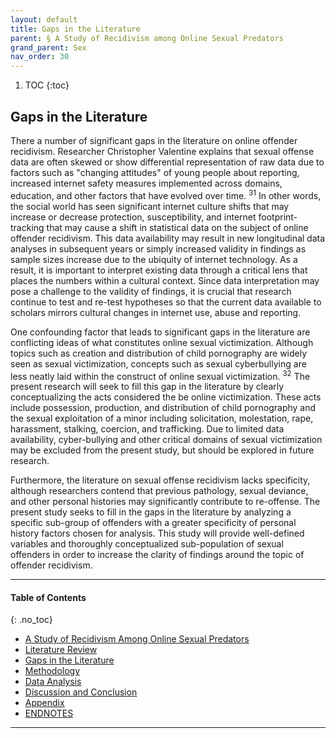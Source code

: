 ```yaml
---
layout: default
title: Gaps in the Literature
parent: § A Study of Recidivism among Online Sexual Predators  
grand_parent: Sex
nav_order: 30 
---
```

<style>
.dont-break-out {
  /* These are technically the same, but use both */
  overflow-wrap: break-word;
  word-wrap: break-word;

     -ms-word-break: break-all;
  /* This is the dangerous one in WebKit, as it breaks things wherever */
  word-break: break-all;
  /* Instead use this non-standard one: */
  word-break: break-word;
}

.youtube-container {
    position: relative;
    width: 100%;
    height: 0;
    padding-bottom: 56.25%;
}
.youtube-video {
    position: absolute;
    top: 0;
    left: 0;
    width: 100%;
    height: 100%;
}

</style>

<div class="dont-break-out" markdown="1">

1. TOC
{:toc}

## Gaps in the Literature
There a number of significant gaps in the literature on online offender recidivism. Researcher Christopher Valentine explains that sexual offense data are often skewed or show differential representation of raw data due to factors such as "changing attitudes" of young people about reporting, increased internet safety measures implemented across domains, education, and other factors that have evolved over time. <sup>31</sup> In other words, the social world has seen significant internet culture shifts that may increase or decrease protection, susceptibility, and internet footprint-tracking that may cause a shift in statistical data on the subject of online offender recidivism. This data availability may result in new longitudinal data analyses in subsequent years or simply increased validity in findings as sample sizes increase due to the ubiquity of internet technology. As a result, it is important to interpret existing data through a critical lens that places the numbers within a cultural context. Since data interpretation may pose a challenge to the validity of findings, it is crucial that research continue to test and re-test hypotheses so that the current data available to scholars mirrors cultural changes in internet use, abuse and reporting.

One confounding factor that leads to significant gaps in the literature are conflicting ideas of what constitutes online sexual victimization. Although topics such as creation and distribution of child pornography are widely seen as sexual victimization, concepts such as sexual cyberbullying are less neatly laid within the construct of online sexual victimization. <sup>32</sup> The present research will seek to fill this gap in the literature by clearly conceptualizing the acts considered the be online victimization. These acts include possession, production, and distribution of child pornography and the sexual exploitation of a minor including solicitation, molestation, rape, harassment, stalking, coercion, and trafficking. Due to limited data availability, cyber-bullying and other critical domains of sexual victimization may be excluded from the present study, but should be explored in future research.

Furthermore, the literature on sexual offense recidivism lacks specificity, although researchers contend that previous pathology, sexual deviance, and other personal histories may significantly contribute to re-offense. The present study seeks to fill in the gaps in the literature by analyzing a specific sub-group of offenders with a greater specificity of personal history factors chosen for analysis. This study will provide well-defined variables and thoroughly conceptualized sub-population of sexual offenders in order to increase the clarity of findings around the topic of offender recidivism.

***

#### Table of Contents
{: .no_toc}

<ul><li> <a href="/docs/sex/A-Study-of-Recidivism-among-Online-Sexual-Predators-1/">A Study of Recidivism Among Online Sexual Predators</a></li><li> <a href="/docs/sex/A-Study-of-Recidivism-among-Online-Sexual-Predators-2/">Literature Review</a></li><li> <a href="/docs/sex/A-Study-of-Recidivism-among-Online-Sexual-Predators-3/">Gaps in the Literature</a></li><li> <a href="/docs/sex/A-Study-of-Recidivism-among-Online-Sexual-Predators-4/">Methodology</a></li><li> <a href="/docs/sex/A-Study-of-Recidivism-among-Online-Sexual-Predators-5/">Data Analysis</a></li><li> <a href="/docs/sex/A-Study-of-Recidivism-among-Online-Sexual-Predators-6/">Discussion and Conclusion</a></li><li> <a href="/docs/sex/A-Study-of-Recidivism-among-Online-Sexual-Predators-7/">Appendix</a></li><li> <a href="/docs/sex/A-Study-of-Recidivism-among-Online-Sexual-Predators-8/">ENDNOTES</a></li></ul>

***

</div>
